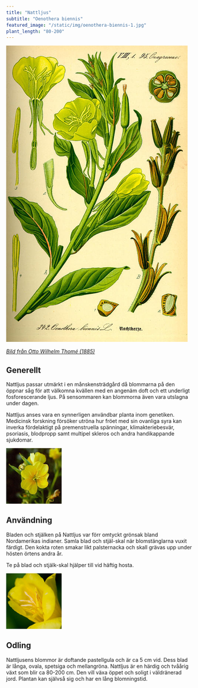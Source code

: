 ```yaml
---
title: "Nattljus"
subtitle: "Oenothera biennis"
featured_image: "/static/img/oenothera-biennis-1.jpg"
plant_length: "80-200"
---
```


![](/static/img/oenothera-biennis-3.jpg)

[_Bild från Otto Wilhelm Thomé (1885)_](https://sv.wikipedia.org/wiki/Otto_Wilhelm_Thom%C3%A9)

## Generellt

Nattljus passar utmärkt i en månskensträdgård då blommarna på den öppnar såg för att välkomna kvällen med en angenäm doft och ett underligt fosforescerande ljus. På sensommaren kan blommorna även vara utslagna under dagen.

Nattljus anses vara en synnerligen användbar planta inom genetiken. Medicinsk forskning försöker utröna hur fröet med sin ovanliga syra kan inverka fördelaktigt på premenstruella spänningar, klimakteriebesvär, psoriasis, blodpropp samt multipel skleros och andra handikappande sjukdomar.

![](/static/img/oenothera-biennis-1.jpg)

## Användning

Bladen och stjälken på Nattljus var förr omtyckt grönsak bland Nordamerikas indianer. Samla blad och stjäl-skal när blomstänglarna vuxit färdigt. Den kokta roten smakar likt palsternacka och skall grävas upp under hösten örtens andra år.

Te på blad och stjälk-skal hjälper till vid häftig hosta.

![](/static/img/oenothera-biennis-2.jpg)

## Odling

Nattljusens blommor är doftande pastellgula och är ca 5 cm vid. Dess blad är långa, ovala, spetsiga och mellangröna. Nattljus är en härdig och tvåårig växt som blir ca 80-200 cm. Den vill växa öppet och soligt i väldränerad jord. Plantan kan självså sig och har en lång blomningstid.
